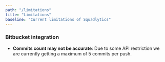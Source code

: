 ```yaml
---
path: "/limitations"
title: "Limitations"
baseline: "Current limitations of Squadlytics"
---
```


### Bitbucket integration

  * **Commits count may not be accurate**: Due to some API restriction we are currently getting a maximum of 5 commits per push.